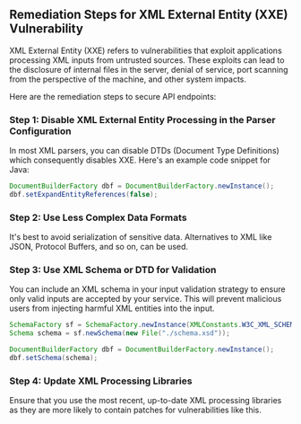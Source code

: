 

## Remediation Steps for XML External Entity (XXE) Vulnerability
XML External Entity (XXE) refers to vulnerabilities that exploit applications processing XML inputs from untrusted sources. These exploits can lead to the disclosure of internal files in the server, denial of service, port scanning from the perspective of the machine, and other system impacts.

Here are the remediation steps to secure API endpoints:

### Step 1: Disable XML External Entity Processing in the Parser Configuration
In most XML parsers, you can disable DTDs (Document Type Definitions) which consequently disables XXE. Here's an example code snippet for Java:

```java
DocumentBuilderFactory dbf = DocumentBuilderFactory.newInstance();
dbf.setExpandEntityReferences(false);
```

### Step 2: Use Less Complex Data Formats
It's best to avoid serialization of sensitive data. Alternatives to XML like JSON, Protocol Buffers, and so on, can be used.

### Step 3: Use XML Schema or DTD for Validation
You can include an XML schema in your input validation strategy to ensure only valid inputs are accepted by your service. This will prevent malicious users from injecting harmful XML entities into the input.

```java
SchemaFactory sf = SchemaFactory.newInstance(XMLConstants.W3C_XML_SCHEMA_NS_URI);
Schema schema = sf.newSchema(new File("./schema.xsd"));

DocumentBuilderFactory dbf = DocumentBuilderFactory.newInstance();
dbf.setSchema(schema);
``` 

### Step 4: Update XML Processing Libraries
Ensure that you use the most recent, up-to-date XML processing libraries as they are more likely to contain patches for vulnerabilities like this.